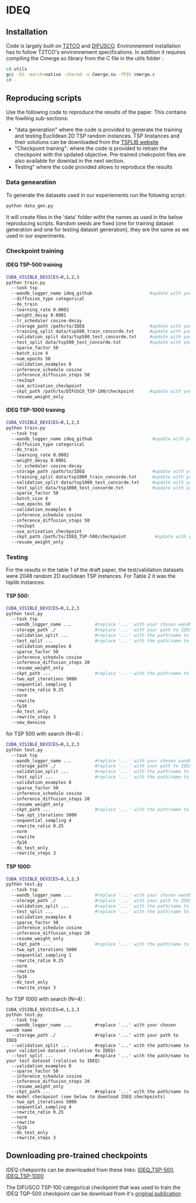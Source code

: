 # IDEQ

## Installation

Code is largely built on [T2TCO](https://github.com/Thinklab-SJTU/T2TCO) and [DIFUSCO](https://github.com/Edward-Sun/DIFUSCO).
Environnement installation has to follow T2TCO's environnement specifications. In addition it requires compiling the Cmerge.so library from the C file in the utils folder :

```bash
cd utils
gcc -O3 -march=native -shared -o Cmerge.so -fPIC cmerge.c
cd -
```

## Reproducing scripts

Use the following code to reproduce the results of the paper. This contains the fowlling sub-sections: 
- "data generation" where the code is provided to generate the training and testing Euclidean 2D TSP random instances. TSP linstances and their solutions can be downloaded from the [TSPLIB website](http://comopt.ifi.uni-heidelberg.de/software/TSPLIB95/tsp/)
- "Checkpoint training": where the code is provided to retrain the checkpoint with the updated objective. Pre-trained chekcpoint files are also available for downlad in the next section. 
- Testing" where the code provided allows to reproduce the results 

### Data genearation 

To generate the datasets used in our experiements run the folowing script: 
```bash
python data_gen.py 
```
It will create files in the 'data' folder witht the names as used in the below reproducing scripts. 
Random seeds are fixed (one for training dataset generation and one for testing dataset generation), they are the same as we used in our experiments. 

### Checkpoint training 

#### IDEQ TSP-500 training
```bash
CUDA_VISIBLE_DEVICES=0,1,2,3
python train.py 
  --task tsp 
  --wandb_logger_name ideq_github                      #update with your chosen wandb name
  --diffusion_type categorical 
  --do_train 
  --learning_rate 0.0002 
  --weight_decay 0.0001 
  --lr_scheduler cosine-decay 
  --storage_path /path/to/IDEQ                         #update with your path to IDEQ
  --training_split data/tsp500_train_concorde.txt      #update with your path the training dataset
  --validation_split data/tsp500_test_concorde.txt     #update with your path the validation dataset
  --test_split data/tsp500_test_concorde.txt           #update with your path the test dataset
  --sparse_factor 50 
  --batch_size 4 
  --num_epochs 50 
  --validation_examples 8 
  --inference_schedule cosine 
  --inference_diffusion_steps 50 
  --rev2opt 
  --use_activation_checkpoint 
  --ckpt_path /path/to/DIFUSCO_TSP-100/checkpoint      #update with your path the DIFUSCO TSP-100 categorical checkpoint 
  --resume_weight_only
```

#### IDEQ TSP-1000 training
```bash
CUDA_VISIBLE_DEVICES=0,1,2,3
python train.py 
  --task tsp 
  --wandb_logger_name ideq_github                       #update with your chosen wandb name
  --diffusion_type categorical 
  --do_train 
  --learning_rate 0.0002 
  --weight_decay 0.0001 
  --lr_scheduler cosine-decay 
  --storage_path /path/to/IDEQ                          #update with your path to IDEQ
  --training_split data/tsp1000_train_concorde.txt      #update with your path the training dataset
  --validation_split data/tsp1000_test_concorde.txt     #update with your path the validation dataset
  --test_split data/tsp1000_test_concorde.txt           #update with your path the test dataset
  --sparse_factor 50 
  --batch_size 8 
  --num_epochs 50 
  --validation_examples 8 
  --inference_schedule cosine 
  --inference_diffusion_steps 50 
  --rev2opt 
  --use_activation_checkpoint 
  --ckpt_path /path/to/IDEQ_TSP-500/checkpoint           #update with your path the IDEQ_TSP-500 checkpoint 
  --resume_weight_only
```

### Testing 

For the results in the table 1 of the draft paper, the test/validation datasets were 2048 random 2D euclidean TSP instances. For Table 2 it was the tsplib instances.

#### TSP 500:
```bash
CUDA_VISIBLE_DEVICES=0,1,2,3  
python test.py   
  --task tsp 
  --wandb_logger_name ...         #replace '...' with your chosen wandb name
  --storage_path ./               #replace '...' with your path to IDEQ
  --validation_split ...          #replace '...' with the path/name to your validation dataset (relative to IDEQ)
  --test_split ...                #replace '...' with the path/name to your test dataset (relative to IDEQ)
  --validation_examples 8 
  --sparse_factor 50 
  --inference_schedule cosine 
  --inference_diffusion_steps 20 
  --resume_weight_only 
  --ckpt_path ...                 #replace '...' with the path/name to the model checkpoint (see below to download IDEQ checkpoints)
  --two_opt_iterations 5000 
  --sequential_sampling 1 
  --rewrite_ratio 0.25 
  --norm 
  --rewrite 
  --fp16 
  --do_test_only 
  --rewrite_steps 3 
  --new_denoise 
```

for TSP 500 with search (N=4) :
```bash
CUDA_VISIBLE_DEVICES=0,1,2,3  
python test.py   
  --task tsp 
  --wandb_logger_name ...         #replace '...' with your chosen wandb name
  --storage_path ./               #replace '...' with your path to IDEQ
  --validation_split ...          #replace '...' with the path/name to your validation dataset (relative to IDEQ)
  --test_split ...                #replace '...' with the path/name to your test dataset (relative to IDEQ)
  --validation_examples 8 
  --sparse_factor 50 
  --inference_schedule cosine 
  --inference_diffusion_steps 20 
  --resume_weight_only 
  --ckpt_path ...                 #replace '...' with the path/name to the model checkpoint (see below to download IDEQ checkpoints)
  --two_opt_iterations 5000 
  --sequential_sampling 4 
  --rewrite_ratio 0.25 
  --norm 
  --rewrite 
  --fp16 
  --do_test_only 
  --rewrite_steps 3 
```

#### TSP 1000:
```bash
CUDA_VISIBLE_DEVICES=0,1,2,3  
python test.py   
  --task tsp 
  --wandb_logger_name ...         #replace '...' with your chosen wandb name
  --storage_path ./               #replace '...' with your path to IDEQ
  --validation_split ...          #replace '...' with the path/name to your validation dataset (relative to IDEQ)
  --test_split ...                #replace '...' with the path/name to your test dataset (relative to IDEQ)
  --validation_examples 8 
  --sparse_factor 50 
  --inference_schedule cosine 
  --inference_diffusion_steps 20 
  --resume_weight_only 
  --ckpt_path ...                 #replace '...' with the path/name to the model checkpoint (see below to download IDEQ checkpoints)
  --two_opt_iterations 5000 
  --sequential_sampling 1 
  --rewrite_ratio 0.25 
  --norm 
  --rewrite 
  --fp16 
  --do_test_only 
  --rewrite_steps 3 
```

for TSP 1000 with search (N=4) :
```
CUDA_VISIBLE_DEVICES=0,1,2,3  
python test.py   
  --task tsp 
  --wandb_logger_name ...         #replace '...' with your chosen wandb name
  --storage_path ./               #replace '...' with your path to IDEQ
  --validation_split ...          #replace '...' with the path/name to your validation dataset (relative to IDEQ)
  --test_split ...                #replace '...' with the path/name to your test dataset (relative to IDEQ)
  --validation_examples 8 
  --sparse_factor 50 
  --inference_schedule cosine 
  --inference_diffusion_steps 20 
  --resume_weight_only 
  --ckpt_path ...                 #replace '...' with the path/name to the model checkpoint (see below to download IDEQ checkpoints)
  --two_opt_iterations 5000 
  --sequential_sampling 4 
  --rewrite_ratio 0.25 
  --norm 
  --rewrite 
  --fp16 
  --do_test_only 
  --rewrite_steps 3 
```
## Downloading pre-trained checkpoints
IDEQ chekpoints can be downloaded from these links: [IDEQ_TSP-500](https://drive.google.com/file/d/1KQMl7-8VglVkfah5hwAnuu0yc0u4LNjg/view?usp=sharing), [IDEQ_TSP-1000](https://drive.google.com/file/d/10duH0TW_kl8Or3teJf4zqhAfGJTViYeN/view?usp=sharing)

The DIFUSCO TSP-100 categorical checkpoint that was used to train the IDEQ TQP-500 checkpoint can be download from it's [original publication](https://drive.google.com/file/d/1G2nxIC_qfAswk9TstMFBOCpLQL4rDhKa/view?usp=drive_link)
